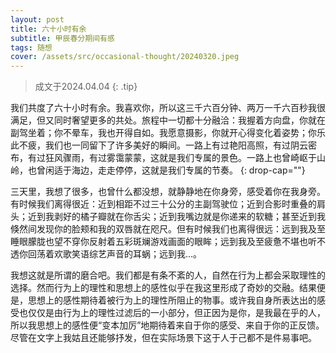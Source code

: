 ```yaml
---
layout: post
title: 六十小时有余
subtitle: 甲辰春分期间有感
tags: 随想
cover: /assets/src/occasional-thought/20240320.jpeg
---
```


> 成文于2024.04.04
{: .tip}

我们共度了六十小时有余。我喜欢你，所以这三千六百分钟、两万一千六百秒我很满足，但又同时奢望更多的共处。旅程中一切都十分融洽：我握着方向盘，你就在副驾坐着；你不晕车，我也开得自如。我愿意摄影，你就开心得变化着姿势；你乐此不疲，我们也一同留下了许多美好的瞬间。一路上有过艳阳高照，有过阴云密布，有过狂风骤雨，有过雾霭蒙蒙，这就是我们专属的景色。一路上也曾崎岖于山岭，也曾闲适于海边，走走停停，这就是我们专属的节奏。
{: drop-cap=""}

三天里，我想了很多，也曾什么都没想，就静静地在你身旁，感受着你在我身旁。有时候我们离得很近：近到相距不过三十公分的主副驾驶位；近到合影时重叠的肩头；近到我剥好的橘子瓣就在你舌尖；近到我嘴边就是你递来的软糖；甚至近到我倏然间发现你的脸颊和我的双唇就在咫尺。但有时候我们也离得很远：远到我及至睡眼朦胧也望不穿你反射着五彩斑斓游戏画面的眼眸；远到我及至疲惫不堪也听不透你回荡着欢歌笑语综艺声音的耳蜗；远到我...。

我想这就是所谓的磨合吧。我们都是有条不紊的人，自然在行为上都会采取理性的选择。然而行为上的理性和思想上的感性似乎在我这里形成了奇妙的交融。结果便是，思想上的感性期待着被行为上的理性所阻止的物事。或许我自身所表达出的感受也仅仅是由行为上的理性过滤后的一小部分，但正因为是你，是我最在乎的人，所以我思想上的感性便“变本加厉”地期待着来自于你的感受、来自于你的正反馈。尽管在文字上我姑且还能够抒发，但在实际场景下这于人于己都不是件易事吧。

